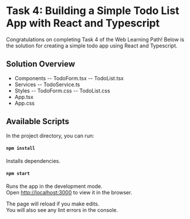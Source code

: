 # Task 4: Building a Simple Todo List App with React and Typescript
Congratulations on completing Task 4 of the Web Learning Path! Below is the solution for creating a simple todo app using 
React and Typescript.




## Solution Overview
- Components
-- TodoForm.tsx
-- TodoList.tsx
- Services
-- TodoService.ts
- Styles
-- TodoForm.css
-- TodoList.css
- App.tsx
- App.css

## Available Scripts

In the project directory, you can run:

#### `npm install`
Installs dependencies.

#### `npm start`

Runs the app in the development mode.\
Open [http://localhost:3000](http://localhost:3000) to view it in the browser.

The page will reload if you make edits.\
You will also see any lint errors in the console.
